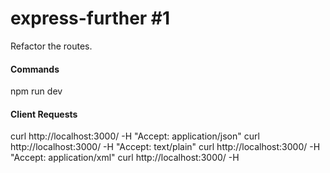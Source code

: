# express-further #1
Refactor the routes.


#### Commands
npm run dev

#### Client Requests
curl http://localhost:3000/ -H "Accept: application/json"
curl http://localhost:3000/ -H "Accept: text/plain"
curl http://localhost:3000/ -H "Accept: application/xml"
curl http://localhost:3000/ -H